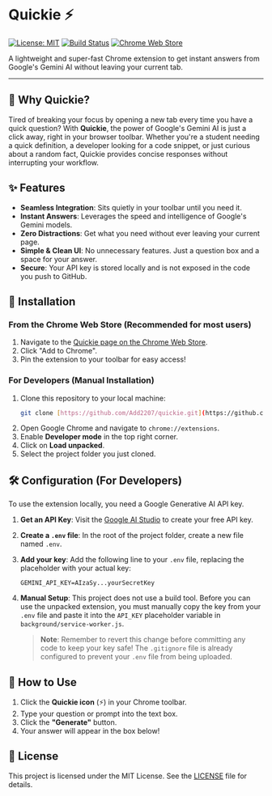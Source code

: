 # Quickie ⚡

[![License: MIT](https://img.shields.io/badge/License-MIT-yellow.svg)](https://opensource.org/licenses/MIT)
[![Build Status](https://img.shields.io/badge/build-passing-brightgreen.svg)](https://github.com/Add2207/quickie)
[![Chrome Web Store](https://img.shields.io/badge/Chrome%20Web%20Store-v1.0-blue.svg)](https://chrome.google.com/webstore)

A lightweight and super-fast Chrome extension to get instant answers from Google's Gemini AI without leaving your current tab.

---

## 🤔 Why Quickie?

Tired of breaking your focus by opening a new tab every time you have a quick question? With **Quickie**, the power of Google's Gemini AI is just a click away, right in your browser toolbar. Whether you're a student needing a quick definition, a developer looking for a code snippet, or just curious about a random fact, Quickie provides concise responses without interrupting your workflow.

## ✨ Features

- **Seamless Integration**: Sits quietly in your toolbar until you need it.
- **Instant Answers**: Leverages the speed and intelligence of Google's Gemini models.
- **Zero Distractions**: Get what you need without ever leaving your current page.
- **Simple & Clean UI**: No unnecessary features. Just a question box and a space for your answer.
- **Secure**: Your API key is stored locally and is not exposed in the code you push to GitHub.

## 🚀 Installation

### From the Chrome Web Store (Recommended for most users)

1.  Navigate to the [Quickie page on the Chrome Web Store](https://chrome.google.com/webstore/detail/YOUR_EXTENSION_ID_HERE).
2.  Click "Add to Chrome".
3.  Pin the extension to your toolbar for easy access!

### For Developers (Manual Installation)

1.  Clone this repository to your local machine:
    ```bash
    git clone [https://github.com/Add2207/quickie.git](https://github.com/Add2207/quickie.git)
    ```
2.  Open Google Chrome and navigate to `chrome://extensions`.
3.  Enable **Developer mode** in the top right corner.
4.  Click on **Load unpacked**.
5.  Select the project folder you just cloned.

## 🛠️ Configuration (For Developers)

To use the extension locally, you need a Google Generative AI API key.

1.  **Get an API Key**: Visit the [Google AI Studio](https://aistudio.google.com/app/apikey) to create your free API key.
2.  **Create a `.env` file**: In the root of the project folder, create a new file named `.env`.
3.  **Add your key**: Add the following line to your `.env` file, replacing the placeholder with your actual key:
    ```
    GEMINI_API_KEY=AIzaSy...yourSecretKey
    ```
4.  **Manual Setup**: This project does not use a build tool. Before you can use the unpacked extension, you must manually copy the key from your `.env` file and paste it into the `API_KEY` placeholder variable in `background/service-worker.js`.

    > **Note**: Remember to revert this change before committing any code to keep your key safe! The `.gitignore` file is already configured to prevent your `.env` file from being uploaded.

## 📖 How to Use

1.  Click the **Quickie icon** (⚡) in your Chrome toolbar.
2.  Type your question or prompt into the text box.
3.  Click the **"Generate"** button.
4.  Your answer will appear in the box below!

## 📜 License

This project is licensed under the MIT License. See the [LICENSE](LICENSE) file for details.
